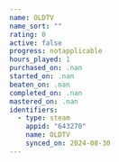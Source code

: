 ```yaml
---
name: OLDTV
name_sort: ""
rating: 0
active: false
progress: notapplicable
hours_played: 1
purchased_on: .nan
started_on: .nan
beaten_on: .nan
completed_on: .nan
mastered_on: .nan
identifiers:
  - type: steam
    appid: "643270"
    name: OLDTV
    synced_on: 2024-08-30
---
```

